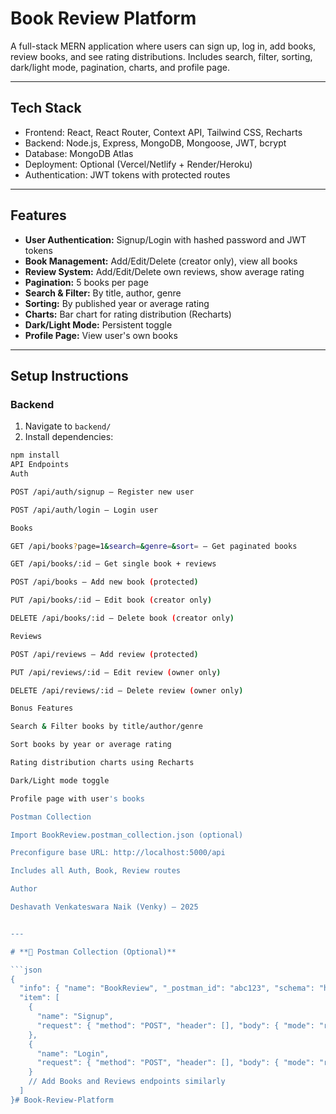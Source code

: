 # Book Review Platform

A full-stack MERN application where users can sign up, log in, add books, review books, and see rating distributions. Includes search, filter, sorting, dark/light mode, pagination, charts, and profile page.

---

## **Tech Stack**
- Frontend: React, React Router, Context API, Tailwind CSS, Recharts
- Backend: Node.js, Express, MongoDB, Mongoose, JWT, bcrypt
- Database: MongoDB Atlas
- Deployment: Optional (Vercel/Netlify + Render/Heroku)
- Authentication: JWT tokens with protected routes

---

## **Features**
- **User Authentication:** Signup/Login with hashed password and JWT tokens
- **Book Management:** Add/Edit/Delete (creator only), view all books
- **Review System:** Add/Edit/Delete own reviews, show average rating
- **Pagination:** 5 books per page
- **Search & Filter:** By title, author, genre
- **Sorting:** By published year or average rating
- **Charts:** Bar chart for rating distribution (Recharts)
- **Dark/Light Mode:** Persistent toggle
- **Profile Page:** View user's own books

---

## **Setup Instructions**

### Backend
1. Navigate to `backend/`
2. Install dependencies:  
```bash
npm install
API Endpoints
Auth

POST /api/auth/signup – Register new user

POST /api/auth/login – Login user

Books

GET /api/books?page=1&search=&genre=&sort= – Get paginated books

GET /api/books/:id – Get single book + reviews

POST /api/books – Add new book (protected)

PUT /api/books/:id – Edit book (creator only)

DELETE /api/books/:id – Delete book (creator only)

Reviews

POST /api/reviews – Add review (protected)

PUT /api/reviews/:id – Edit review (owner only)

DELETE /api/reviews/:id – Delete review (owner only)

Bonus Features

Search & Filter books by title/author/genre

Sort books by year or average rating

Rating distribution charts using Recharts

Dark/Light mode toggle

Profile page with user's books

Postman Collection

Import BookReview.postman_collection.json (optional)

Preconfigure base URL: http://localhost:5000/api

Includes all Auth, Book, Review routes

Author

Deshavath Venkateswara Naik (Venky) – 2025


---

# **📂 Postman Collection (Optional)**

```json
{
  "info": { "name": "BookReview", "_postman_id": "abc123", "schema": "https://schema.getpostman.com/json/collection/v2.1.0/collection.json" },
  "item": [
    {
      "name": "Signup",
      "request": { "method": "POST", "header": [], "body": { "mode": "raw", "raw": "{\"name\":\"Venky\",\"email\":\"venky@example.com\",\"password\":\"123456\"}" }, "url": { "raw": "http://localhost:5000/api/auth/signup", "protocol": "http", "host":["localhost"], "port":"5000", "path":["api","auth","signup"] } }
    },
    {
      "name": "Login",
      "request": { "method": "POST", "header": [], "body": { "mode": "raw", "raw": "{\"email\":\"venky@example.com\",\"password\":\"123456\"}" }, "url": { "raw": "http://localhost:5000/api/auth/login", "protocol": "http", "host":["localhost"], "port":"5000", "path":["api","auth","login"] } }
    }
    // Add Books and Reviews endpoints similarly
  ]
}# Book-Review-Platform
